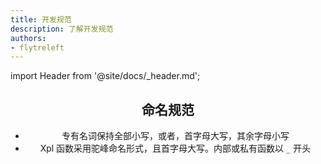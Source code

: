 ```yaml
---
title: 开发规范
description: 了解开发规范
authors:
- flytreleft
---
```


import Header from '@site/docs/\_header.md';

<Header />

## 命名规范

- 专有名词保持全部小写，或者，首字母大写，其余字母小写
- Xpl 函数采用驼峰命名形式，且首字母大写。内部或私有函数以 `_` 开头
